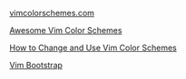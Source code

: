 [vimcolorschemes.com](https://vimcolorschemes.com/)

[Awesome Vim Color Schemes](https://github.com/rafi/awesome-vim-colorschemes)

[How to Change and Use Vim Color Schemes](https://phoenixnap.com/kb/vim-color-schemes)

[Vim Bootstrap](https://vim-bootstrap.com/)